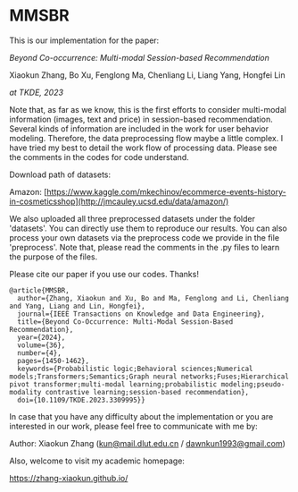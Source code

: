 # MMSBR
This is our implementation for the paper:

_Beyond Co-occurrence: Multi-modal Session-based Recommendation_ 

Xiaokun Zhang, Bo Xu, Fenglong Ma, Chenliang Li, Liang Yang, Hongfei Lin

_at TKDE, 2023_

Note that, as far as we know, this is the first efforts to consider multi-modal information (images, text and price) in session-based recommendation. Several kinds of information are included in the work for user behavior modeling. Therefore, the data preprocessing flow maybe a little complex. I have tried my best to detail the work flow of processing data. Please see the comments in the codes for code understand.

Download path of datasets:

  Amazon: [https://www.kaggle.com/mkechinov/ecommerce-events-history-in-cosmeticsshop](http://jmcauley.ucsd.edu/data/amazon/)

We also uploaded all three preprocessed datasets under the folder 'datasets'. You can directly use them to reproduce our results. You can also process your own datasets via the preprocess code we provide in the file 'preprocess'. Note that, please read the comments in the .py files to learn the purpose of the files. 

Please cite our paper if you use our codes. Thanks!
```
@article{MMSBR,
  author={Zhang, Xiaokun and Xu, Bo and Ma, Fenglong and Li, Chenliang and Yang, Liang and Lin, Hongfei},
  journal={IEEE Transactions on Knowledge and Data Engineering}, 
  title={Beyond Co-Occurrence: Multi-Modal Session-Based Recommendation}, 
  year={2024},
  volume={36},
  number={4},
  pages={1450-1462},
  keywords={Probabilistic logic;Behavioral sciences;Numerical models;Transformers;Semantics;Graph neural networks;Fuses;Hierarchical pivot transformer;multi-modal learning;probabilistic modeling;pseudo-modality contrastive learning;session-based recommendation},
  doi={10.1109/TKDE.2023.3309995}}

```

In case that you have any difficulty about the implementation or you are interested in our work,  please feel free to communicate with me by:

Author: Xiaokun Zhang (kun@mail.dlut.edu.cn / dawnkun1993@gmail.com)

Also, welcome to visit my academic homepage:

https://zhang-xiaokun.github.io/

